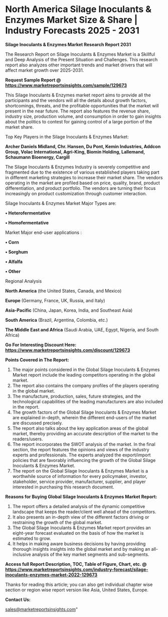 # North America Silage Inoculants & Enzymes Market Size & Share | Industry Forecasts 2025 - 2031

<strong>Silage Inoculants & Enzymes Market Research Report 2031</strong>

The Research Report on Silage Inoculants & Enzymes Market is a Skillful and Deep Analysis of the Present Situation and Challenges. This research report also analyzes other important trends and market drivers that will affect market growth over 2025-2031.

<strong>Request Sample Report @ <a href=https://www.marketreportsinsights.com/sample/129673>https://www.marketreportsinsights.com/sample/129673</a></strong>

This Silage Inoculants & Enzymes market report aims to provide all the participants and the vendors will all the details about growth factors, shortcomings, threats, and the profitable opportunities that the market will present in the near future. The report also features the revenue share, industry size, production volume, and consumption in order to gain insights about the politics to contest for gaining control of a large portion of the market share.

Top Key Players in the Silage Inoculants & Enzymes Market:

<strong>Archer Daniels Midland, Chr. Hansen, Du Pont, Kemin Industries, Addcon Group, Volac International, Agri-King, Biomin Holding, Lallemand, Schaumann Bioenergy, Cargill</strong>

The Silage Inoculants & Enzymes Industry is severely competitive and fragmented due to the existence of various established players taking part in different marketing strategies to increase their market share. The vendors operating in the market are profiled based on price, quality, brand, product differentiation, and product portfolio. The vendors are turning their focus increasingly on product customization through customer interaction.

Silage Inoculants & Enzymes Market Major Types are:

<strong>• Heterofermentative

• Homofermentative</strong>

Market Major end-user applications :

<strong>• Corn

• Sorghum

• Alfalfa

• Other</strong>

Regional Analysis

</u><strong><b>North America</b></strong> (the United States, Canada, and Mexico)

<strong><b>Europe </b></strong>(Germany, France, UK, Russia, and Italy)

<strong><b>Asia-Pacific</b></strong> (China, Japan, Korea, India, and Southeast Asia)

<strong><b>South America</b></strong> (Brazil, Argentina, Colombia, etc.)

<strong><b>The Middle East and Africa</b></strong> (Saudi Arabia, UAE, Egypt, Nigeria, and South Africa)

<strong>Go For Interesting Discount Here: <a href=https://www.marketreportsinsights.com/discount/129673>https://www.marketreportsinsights.com/discount/129673</a></strong>

<strong>Points Covered in The Report:</strong>
<ol>
  <li>The major points considered in the Global Silage Inoculants & Enzymes Market report include the leading competitors operating in the global market.</li>
  <li>The report also contains the company profiles of the players operating in the global market.</li>
  <li>The manufacture, production, sales, future strategies, and the technological capabilities of the leading manufacturers are also included in the report.</li>
  <li>The growth factors of the Global Silage Inoculants & Enzymes Market are explained in-depth, wherein the different end-users of the market are discussed precisely.</li>
  <li>The report also talks about the key application areas of the global market, thereby providing an accurate description of the market to the readers/users.</li>
  <li>The report incorporates the SWOT analysis of the market. In the final section, the report features the opinions and views of the industry experts and professionals. The experts analyzed the export/import policies that are favorably influencing the growth of the Global Silage Inoculants & Enzymes Market.</li>
  <li>The report on the Global Silage Inoculants & Enzymes Market is a worthwhile source of information for every policymaker, investor, stakeholder, service provider, manufacturer, supplier, and player interested in purchasing this research document.</li>
</ol>
<strong>Reasons for Buying Global Silage Inoculants & Enzymes Market Report:</strong>

<ol>
  <li>The report offers a detailed analysis of the dynamic competitive landscape that keeps the reader/client well ahead of the competitors.</li>
  <li>It also presents an in-depth view of the different factors driving or restraining the growth of the global market.</li>
  <li>The Global Silage Inoculants & Enzymes Market report provides an eight-year forecast evaluated on the basis of how the market is estimated to grow.</li>
  <li>It helps in making aware business decisions by having providing thorough insights insights into the global market and by making an all-inclusive analysis of the key market segments and sub-segments.</li>
</ol>
<strong>Access full Report Description, TOC, Table of Figure, Chart, etc. @ <a href=https://www.marketreportsinsights.com/industry-forecast/silage-inoculants-enzymes-market-2022-129673>https://www.marketreportsinsights.com/industry-forecast/silage-inoculants-enzymes-market-2022-129673</a></strong>


Thanks for reading this article; you can also get individual chapter wise section or region wise report version like Asia, United States, Europe.

<strong>Contact Us:</strong>

sales@marketreportsinsights.com"
